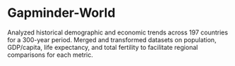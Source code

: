 # Gapminder-World
Analyzed historical demographic and economic trends across 197 countries for a 300-year period. Merged and transformed datasets on population, GDP/capita, life expectancy, and total fertility to facilitate regional comparisons for each metric. 
